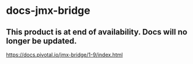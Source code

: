 # docs-jmx-bridge

## This product is at end of availability. Docs will no longer be updated.

https://docs.pivotal.io/jmx-bridge/1-9/index.html
